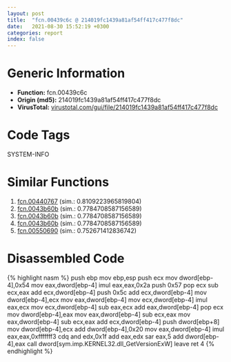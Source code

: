 ```yaml
---
layout: post
title:  "fcn.00439c6c @ 214019fc1439a81af54ff417c477f8dc"
date:   2021-08-30 15:52:19 +0300
categories: report
index: false
---
```


# Generic Information
- **Function:** fcn.00439c6c
- **Origin (md5):** 214019fc1439a81af54ff417c477f8dc
- **VirusTotal:** [virustotal.com/gui/file/214019fc1439a81af54ff417c477f8dc][virustotal_ref]

# Code Tags
<span class="tag" id="SYSTEM-INFO">SYSTEM-INFO</span>


# Similar Functions

1. [fcn.00440767][similar_1_ref] (sim.: 0.8109223965819804)
2. [fcn.0043b60b][similar_2_ref] (sim.: 0.7784708587156589)
3. [fcn.0043b60b][similar_3_ref] (sim.: 0.7784708587156589)
4. [fcn.0043b60b][similar_4_ref] (sim.: 0.7784708587156589)
5. [fcn.00550690][similar_5_ref] (sim.: 0.752671412836742)


# Disassembled Code

{% highlight nasm %}
push ebp
mov ebp,esp
push ecx
mov dword[ebp-4],0x54
mov eax,dword[ebp-4]
imul eax,eax,0x2a
push 0x57
pop ecx
sub ecx,eax
add ecx,dword[ebp-4]
push 0x5c
add ecx,dword[ebp-4]
mov dword[ebp-4],ecx
mov eax,dword[ebp-4]
mov ecx,dword[ebp-4]
imul eax,ecx
mov ecx,dword[ebp-4]
sub eax,ecx
add eax,dword[ebp-4]
pop ecx
mov dword[ebp-4],eax
mov eax,dword[ebp-4]
sub ecx,eax
mov eax,dword[ebp-4]
sub ecx,eax
add ecx,dword[ebp-4]
push dword[ebp+8]
mov dword[ebp-4],ecx
add dword[ebp-4],0x20
mov eax,dword[ebp-4]
imul eax,eax,0xfffffff3
cdq 
and edx,0x1f
add eax,edx
sar eax,5
add dword[ebp-4],eax
call dword[sym.imp.KERNEL32.dll_GetVersionExW]
leave 
ret 4
{% endhighlight %}


[similar_1_ref]: /report/fcn.00440767@f5b8476c36459986b226c45654aeb016
[similar_2_ref]: /report/fcn.0043b60b@d3ad46676721a96e1408ac558c298889
[similar_3_ref]: /report/fcn.0043b60b@074a6a8502a27e18f8b5ea831bacabad
[similar_4_ref]: /report/fcn.0043b60b@ab22d984f64f202bfb2e0f0e1f3a3f8f
[similar_5_ref]: /report/fcn.00550690@8bd41b732eefb1ee271fb434070dd021
[virustotal_ref]: https://www.virustotal.com/gui/file/214019fc1439a81af54ff417c477f8dc